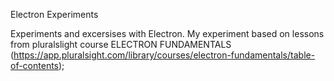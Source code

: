 Electron Experiments

Experiments and excersises with Electron. 
My experiment based on lessons from pluralslight course ELECTRON FUNDAMENTALS (https://app.pluralsight.com/library/courses/electron-fundamentals/table-of-contents);
